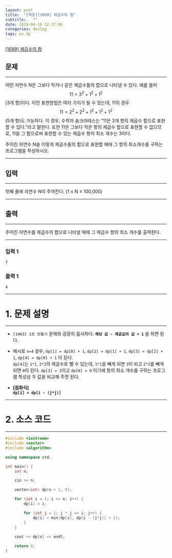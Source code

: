 ```yaml
---
layout: post
title:  "[백준][1699] 제곱수의 합"
subtitle:   ""
date: 2019-04-10 12:37:06
categories: devlog
tags: ps dp
---
```


[[1699] 제곱수의 합](https://boj.kr/1699)  


## 문제

- - -


어떤 자연수 N은 그보다 작거나 같은 제곱수들의 합으로 나타낼 수 있다. 예를 들어 $$11=3^2+1^2+1^2$$(3개 항)이다. 이런 표현방법은 여러 가지가 될 수 있는데, 11의 경우 $$11=2^2+2^2+1^2+1^2+1^2$$(5개 항)도 가능하다. 이 경우, 수학자 숌크라테스는 “11은 3개 항의 제곱수 합으로 표현할 수 있다.”라고 말한다. 또한 11은 그보다 적은 항의 제곱수 합으로 표현할 수 없으므로, 11을 그 합으로써 표현할 수 있는 제곱수 항의 최소 개수는 3이다.

주어진 자연수 N을 이렇게 제곱수들의 합으로 표현할 때에 그 항의 최소개수를 구하는 프로그램을 작성하시오. 


- - -


## 입력


- - -


첫째 줄에 자연수 N이 주어진다. (1 ≤ N ≤ 100,000)


- - -


## 출력

- - -


주어진 자연수를 제곱수의 합으로 나타낼 때에 그 제곱수 항의 최소 개수를 출력한다.


- - -


### 입력 1

```
7
```

### 출력 1

```
4
```

* * *




# 1. 문제 설명

- - -


- `[1463] 1로 만들기` 문제와 굉장히 흡사하다. **`해당 값 - 제곱값의 값 + 1`** 을 하면 된다. 

- 예시로 `n=4` 경우, `dp[1] = dp[0] + 1`, `dp[2] = dp[1] + 1`, `dp[3] = dp[2] + 1`, `dp[4] = dp[0] + 1` 이 된다.  
 `dp[4]`는 `1*1`, `2*2`의 제곱수로 뺄 수 있는데, `1*1`을 빼게 되면 `3`이 되고 `2*2`를 빼게 되면 `0`이 된다. `dp[3] = 3`이고 `dp[0] = 0` 이기에 항의 최소 개수를 구하는 프로그램 특성상 두 값을 비교해 주면 된다.

- **[점화식]**  
 **`dp[i] = dp[i - (j*j)]`**


- - -



# 2. 소스 코드


- - -


```cpp
#include <iostream>
#include <vector>
#include <algorithm>

using namespace std;

int main() {
	int n;

	cin >> n;

	vector<int> dp(n + 1, 0);

	for (int i = 1; i <= n; i++) {
		dp[i] = i;

		for (int j = 1; j * j <= i; j++) {
			dp[i] = min(dp[i], dp[i - (j*j)] + 1);
		}
	}
	
	cout << dp[n] << endl;

	return 0;
}
```